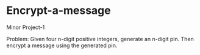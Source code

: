 # Encrypt-a-message
Minor Project-1

Problem: Given four n-digit positive integers, generate an n-digit pin.
Then encrypt a message using the generated pin.
